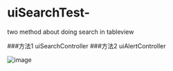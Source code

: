 # uiSearchTest-

two method about doing search in tableview 

###方法1  uiSearchController
###方法2  uiAlertController


![image](https://github.com/kiddchantw/uiSearchTest-/blob/master/screenGif.gif)
